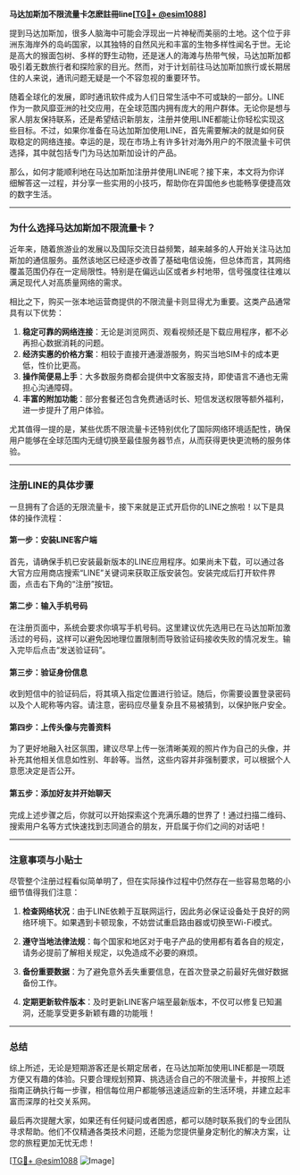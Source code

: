 **马达加斯加不限流量卡怎麽註冊line[[TG💪+ @esim1088](https://t.me/s/esim1088)]**

提到马达加斯加，很多人脑海中可能会浮现出一片神秘而美丽的土地。这个位于非洲东海岸外的岛屿国家，以其独特的自然风光和丰富的生物多样性闻名于世。无论是高大的猴面包树、多样的野生动物，还是迷人的海滩与热带气候，马达加斯加都吸引着无数旅行者和探险家的目光。然而，对于计划前往马达加斯加旅行或长期居住的人来说，通讯问题无疑是一个不容忽视的重要环节。

随着全球化的发展，即时通讯软件成为人们日常生活中不可或缺的一部分。LINE作为一款风靡亚洲的社交应用，在全球范围内拥有庞大的用户群体。无论你是想与家人朋友保持联系，还是希望结识新朋友，注册并使用LINE都能让你轻松实现这些目标。不过，如果你准备在马达加斯加使用LINE，首先需要解决的就是如何获取稳定的网络连接。幸运的是，现在市场上有许多针对海外用户的不限流量卡可供选择，其中就包括专门为马达加斯加设计的产品。

那么，如何才能顺利地在马达加斯加注册并使用LINE呢？接下来，本文将为你详细解答这一过程，并分享一些实用的小技巧，帮助你在异国他乡也能畅享便捷高效的数字生活。

---

### **为什么选择马达加斯加不限流量卡？**

近年来，随着旅游业的发展以及国际交流日益频繁，越来越多的人开始关注马达加斯加的通信服务。虽然该地区已经逐步改善了基础电信设施，但总体而言，其网络覆盖范围仍存在一定局限性。特别是在偏远山区或者乡村地带，信号强度往往难以满足现代人对高质量网络的需求。

相比之下，购买一张本地运营商提供的不限流量卡则显得尤为重要。这类产品通常具有以下优势：

1. **稳定可靠的网络连接**：无论是浏览网页、观看视频还是下载应用程序，都不必再担心数据消耗的问题。
2. **经济实惠的价格方案**：相较于直接开通漫游服务，购买当地SIM卡的成本更低，性价比更高。
3. **操作简便易上手**：大多数服务商都会提供中文客服支持，即使语言不通也无需担心沟通障碍。
4. **丰富的附加功能**：部分套餐还包含免费通话时长、短信发送权限等额外福利，进一步提升了用户体验。

尤其值得一提的是，某些优质不限流量卡还特别优化了国际网络环境适配性，确保用户能够在全球范围内无缝切换至最佳服务器节点，从而获得更快更流畅的服务体验。

---

### **注册LINE的具体步骤**

一旦拥有了合适的无限流量卡，接下来就是正式开启你的LINE之旅啦！以下是具体的操作流程：

#### **第一步：安装LINE客户端**
首先，请确保手机已安装最新版本的LINE应用程序。如果尚未下载，可以通过各大官方应用商店搜索“LINE”关键词来获取正版安装包。安装完成后打开软件界面，点击右下角的“注册”按钮。

#### **第二步：输入手机号码**
在注册页面中，系统会要求你填写手机号码。这里建议优先选用已在马达加斯加激活过的号码，这样可以避免因地理位置限制而导致验证码接收失败的情况发生。输入完毕后点击“发送验证码”。

#### **第三步：验证身份信息**
收到短信中的验证码后，将其填入指定位置进行验证。随后，你需要设置登录密码以及个人昵称等内容。请注意，密码应尽量复杂且不易被猜到，以保护账户安全。

#### **第四步：上传头像与完善资料**
为了更好地融入社区氛围，建议尽早上传一张清晰美观的照片作为自己的头像，并补充其他相关信息如性别、年龄等。当然，这些内容并非强制要求，可以根据个人意愿决定是否公开。

#### **第五步：添加好友并开始聊天**
完成上述步骤之后，你就可以开始探索这个充满乐趣的世界了！通过扫描二维码、搜索用户名等方式快速找到志同道合的朋友，开启属于你们之间的对话吧！

---

### **注意事项与小贴士**

尽管整个注册过程看似简单明了，但在实际操作过程中仍然存在一些容易忽略的小细节值得我们注意：

1. **检查网络状况**：由于LINE依赖于互联网运行，因此务必保证设备处于良好的网络环境下。如果遇到卡顿现象，不妨尝试重启路由器或切换至Wi-Fi模式。
   
2. **遵守当地法律法规**：每个国家和地区对于电子产品的使用都有着各自的规定，请务必提前了解相关规定，以免造成不必要的麻烦。

3. **备份重要数据**：为了避免意外丢失重要信息，在首次登录之前最好先做好数据备份工作。

4. **定期更新软件版本**：及时更新LINE客户端至最新版本，不仅可以修复已知漏洞，还能享受更多新颖有趣的功能哦！

---

### **总结**

综上所述，无论是短期游客还是长期定居者，在马达加斯加使用LINE都是一项既方便又有趣的体验。只要合理规划预算、挑选适合自己的不限流量卡，并按照上述指南正确执行每一步骤，相信每位用户都能够迅速适应新的生活环境，并建立起丰富而深厚的社交关系网。

最后再次提醒大家，如果还有任何疑问或者困惑，都可以随时联系我们的专业团队寻求帮助。他们不仅精通各类技术问题，还能为您提供量身定制化的解决方案，让您的旅程更加无忧无虑！

[[TG💪+ @esim1088](https://t.me/s/esim1088) ![Image](https://i.postimg.cc/4NQfJmqS/Snipaste-2025-05-13-00-14-12.png)]